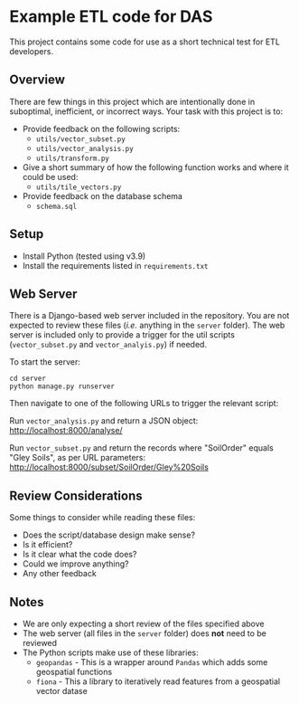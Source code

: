 # Example ETL code for DAS

This project contains some code for use as a short technical test for ETL developers.


## Overview

There are few things in this project which are intentionally done in suboptimal, inefficient, or incorrect ways.
Your task with this project is to:

- Provide feedback on the following scripts:
  - `utils/vector_subset.py`
  - `utils/vector_analysis.py`
  - `utils/transform.py`
- Give a short summary of how the following function works and where it could be used:
  - `utils/tile_vectors.py`
- Provide feedback on the database schema
  - `schema.sql`
 


## Setup

- Install Python (tested using v3.9)
- Install the requirements listed in `requirements.txt`



## Web Server

There is a Django-based web server included in the repository. You are not expected to review these files (_i.e._ anything in the `server` folder).
The web server is included only to provide a trigger for the util scripts (`vector_subset.py` and `vector_analyis.py`) if needed.

To start the server:

```
cd server
python manage.py runserver
```
Then navigate to one of the following URLs to trigger the relevant script:

Run `vector_analysis.py` and return a JSON object:
[http://localhost:8000/analyse/](http://localhost:8000/analyse/)


Run `vector_subset.py` and return the records where "SoilOrder" equals "Gley Soils", as per URL parameters:
[http://localhost:8000/subset/SoilOrder/Gley%20Soils](http://localhost:8000/subset/SoilOrder/Gley%20Soils)



## Review Considerations
Some things to consider while reading these files:
- Does the script/database design make sense?
- Is it efficient?
- Is it clear what the code does?
- Could we improve anything?
- Any other feedback
  


## Notes

- We are only expecting a short review of the files specified above
- The web server (all files in the `server` folder) does __not__ need to be reviewed
- The Python scripts make use of these libraries:
  - `geopandas` - This is a wrapper around `Pandas` which adds some geospatial functions
  - `fiona` - This a library to iteratively read features from a geospatial vector datase
    
  